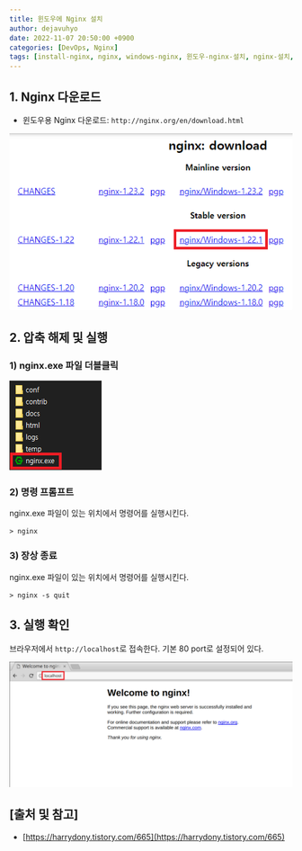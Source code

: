 ```yaml
---
title: 윈도우에 Nginx 설치
author: dejavuhyo
date: 2022-11-07 20:50:00 +0900
categories: [DevOps, Nginx]
tags: [install-nginx, nginx, windows-nginx, 윈도우-nginx-설치, nginx-설치, 윈도우-nginx]
---
```


## 1. Nginx 다운로드

* 윈도우용 Nginx 다운로드: `http://nginx.org/en/download.html`

![nginx-download](/assets/img/2022-11-07-install-nginx-in-windows/nginx-download.png)

## 2. 압축 해제 및 실행

### 1) nginx.exe 파일 더블클릭

![nginx-folder](/assets/img/2022-11-07-install-nginx-in-windows/nginx-folder.png)

### 2) 명령 프롬프트
nginx.exe 파일이 있는 위치에서 명령어를 실행시킨다.

```shell
> nginx
```

### 3) 장상 종료
nginx.exe 파일이 있는 위치에서 명령어를 실행시킨다.

```shell
> nginx -s quit
```

## 3. 실행 확인
브라우저에서 `http://localhost`로 접속한다. 기본 80 port로 설정되어 있다.

![nginx-start](/assets/img/2022-11-07-install-nginx-in-windows/nginx-start.png)

## [출처 및 참고]
* [https://harrydony.tistory.com/665](https://harrydony.tistory.com/665)
